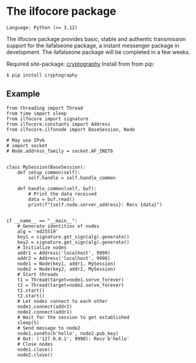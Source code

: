 The ilfocore package
===================

```
Language: Python (>= 3.12)
```

The ilfocore package provides basic, stable and authentic transmission support
for the ilafalseone package, a instant messenger package in development. The
ilafalseone package will be completed in a few weeks.

Required site-package:
[cryptography](https://github.com/pyca/cryptography)
Install from from pip:
```
$ pip install cryptography
```

Example
-------

```
from threading import Thread
from time import sleep
from ilfocore import signature
from ilfocore.constants import Address
from ilfocore.ilfonode import BaseSession, Node

# May use IPv6
# import socket
# Node.address_family = socket.AF_INET6


class MySession(BaseSession):
    def setup_common(self):
        self.handle = self.handle_common

    def handle_common(self, buf):
        # Print the data received
        data = buf.read()
        print(f"{self.node.server_address}: Recv {data}")


if __name__ == "__main__":
    # Generate identities of nodes
    alg = 'ed25519'
    key1 = signature.get_sign(alg).generate()
    key2 = signature.get_sign(alg).generate()
    # Initialize nodes
    addr1 = Address('localhost', 9999)
    addr2 = Address('localhost', 9998)
    node1 = Node(key1, addr1, MySession)
    node2 = Node(key2, addr2, MySession)
    # Start threads
    t1 = Thread(target=node1.serve_forever)
    t2 = Thread(target=node2.serve_forever)
    t1.start()
    t2.start()
    # Let nodes connect to each other
    node1.connect(addr2)
    node2.connect(addr1)
    # Wait for the session to get established
    sleep(5)
    # Send message to node2
    node1.sendto(b'hello', node2.pub_key)
    # Out: ('127.0.0.1', 9998): Recv b'hello'
    # Close nodes
    node1.close()
    node2.close()
```
